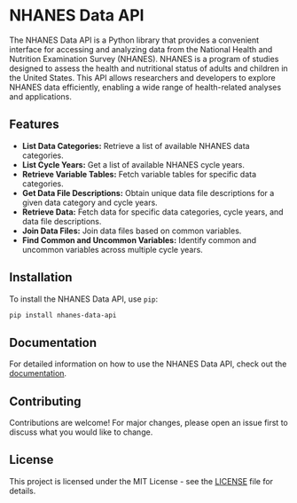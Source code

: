 # NHANES Data API

The NHANES Data API is a Python library that provides a convenient interface for accessing and analyzing data from the National Health and Nutrition Examination Survey (NHANES). NHANES is a program of studies designed to assess the health and nutritional status of adults and children in the United States. This API allows researchers and developers to explore NHANES data efficiently, enabling a wide range of health-related analyses and applications.

## Features

- **List Data Categories:** Retrieve a list of available NHANES data categories.
- **List Cycle Years:** Get a list of available NHANES cycle years.
- **Retrieve Variable Tables:** Fetch variable tables for specific data categories.
- **Get Data File Descriptions:** Obtain unique data file descriptions for a given data category and cycle years.
- **Retrieve Data:** Fetch data for specific data categories, cycle years, and data file descriptions.
- **Join Data Files:** Join data files based on common variables.
- **Find Common and Uncommon Variables:** Identify common and uncommon variables across multiple cycle years.


## Installation

To install the NHANES Data API, use `pip`:

```bash
pip install nhanes-data-api
```

## Documentation

For detailed information on how to use the NHANES Data API, check out the [documentation](https://github.com/kkrusere/NHANES-Data-API/blob/main/docs/index.md).

## Contributing

Contributions are welcome! For major changes, please open an issue first to discuss what you would like to change.

## License

This project is licensed under the MIT License - see the [LICENSE](https://github.com/kkrusere/NHANES-Data-API/blob/main/LICENSE) file for details.
